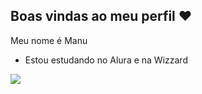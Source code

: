 ## Boas vindas ao meu perfil ❤️

Meu nome é Manu

 - Estou estudando no Alura e na Wizzard

![](https://media1.tenor.com/m/bxHky4v2x7EAAAAC/emoji-dance-z-emoji-asik-meme.gif)
